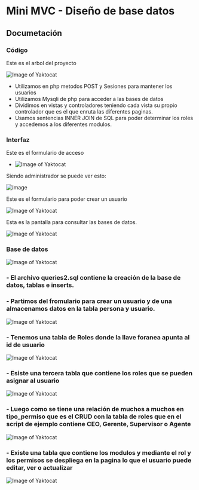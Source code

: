 # Mini MVC - Diseño de base datos 
## Documetación
### Código
Este es el arbol del proyecto

![Image of Yaktocat](https://github.com/alejandromaselli/parcial/blob/master/imagenes/arbol.PNG)

- Utilizamos en php metodos POST y Sesiones para mantener los usuarios
- Utilizamos Mysqli de php para acceder a las bases de datos
- Dividimos en vistas y controladores teniendo cada vista su propio controlador que es el que enruta las diferentes paginas. 
- Usamos sentencias INNER JOIN de SQL para poder determinar los roles y accedemos a los diferentes modulos. 

### Interfaz
Este es el formulario de acceso

- ![Image of Yaktocat](https://github.com/alejandromaselli/parcial/blob/master/imagenes/2.PNG)

Siendo administrador se puede ver esto:

![image](https://github.com/alejandromaselli/parcial/blob/master/imagenes/3.PNG)

Este es el formulario para poder crear un usuario

![Image of Yaktocat](https://github.com/alejandromaselli/parcial/blob/master//imagenes/1.PNG)

Esta es la pantalla para consultar las bases de datos.

![Image of Yaktocat](https://github.com/alejandromaselli/parcial/blob/master/imagenes/4.PNG)

### Base de datos

![Image of Yaktocat](https://github.com/alejandromaselli/parcial/blob/master/diagrama.PNG)

### - El archivo queries2.sql contiene la creación de la base de datos, tablas e inserts.

### - Partimos del fromulario para crear un usuario y de una almacenamos datos en la tabla persona y usuario.

![Image of Yaktocat](https://github.com/alejandromaselli/parcial/blob/master/imagenes/tabla1.PNG)
 
### - Tenemos una tabla de Roles donde la llave foranea apunta al id de usuario

![Image of Yaktocat](https://github.com/alejandromaselli/parcial/blob/master/imagenes/tabla2.PNG)

### - Esiste una tercera tabla que contiene los roles que se pueden asignar al usuario 

![Image of Yaktocat](https://github.com/alejandromaselli/parcial/blob/master/imagenes/rabla3.PNG)

### - Luego como se tiene una relación de muchos a muchos en tipo_permiso que es el CRUD con la tabla de roles que en el script de ejemplo contiene CEO, Gerente, Supervisor o Agente 

![Image of Yaktocat](https://github.com/alejandromaselli/parcial/blob/master/imagenes/tabla5.PNG)

### - Existe una tabla que contiene los modulos y mediante el rol y los permisos se despliega en la pagina lo que el usuario puede editar, ver o actualizar

![Image of Yaktocat](https://github.com/alejandromaselli/parcial/blob/master/imagenes/tabla6.PNG)
 	
